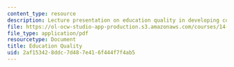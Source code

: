 ```yaml
---
content_type: resource
description: Lecture presentation on education quality in developing countries.
file: https://ol-ocw-studio-app-production.s3.amazonaws.com/courses/14-771-development-economics-microeconomic-issues-and-policy-models-fall-2008/2af153428ddc7d487e416f444f7f4ab5_lec6.pdf
file_type: application/pdf
resourcetype: Document
title: Education Quality
uid: 2af15342-8ddc-7d48-7e41-6f444f7f4ab5
---
```

